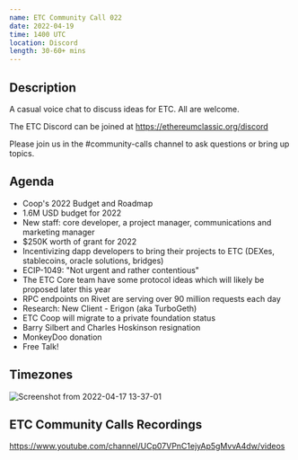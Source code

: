 ```yaml
---
name: ETC Community Call 022
date: 2022-04-19
time: 1400 UTC
location: Discord
length: 30-60+ mins
---
```


## Description

A casual voice chat to discuss ideas for ETC. All are welcome.

The ETC Discord can be joined at https://ethereumclassic.org/discord

Please join us in the #community-calls channel to ask questions or bring up topics.

## Agenda

- Coop's 2022 Budget and Roadmap
- 1.6M USD budget for 2022
- New staff: core developer, a project manager, communications and marketing manager 
- $250K worth of grant for 2022
- Incentivizing dapp developers to bring their projects to ETC (DEXes, stablecoins, oracle solutions, bridges)
- ECIP-1049: "Not urgent and rather contentious"
- The ETC Core team have some protocol ideas which will likely be proposed later this year
- RPC endpoints on Rivet are serving over 90 million requests each day
- Research: New Client - Erigon (aka TurboGeth)
- ETC Coop will migrate to a private foundation status
- Barry Silbert and Charles Hoskinson resignation
- MonkeyDoo donation
- Free Talk!

## Timezones

![Screenshot from 2022-04-17 13-37-01](https://user-images.githubusercontent.com/82910708/163710891-aed843c7-9839-40bc-b612-f5c6ca7240e0.png)

## ETC Community Calls Recordings

https://www.youtube.com/channel/UCp07VPnC1ejyAp5gMvvA4dw/videos
